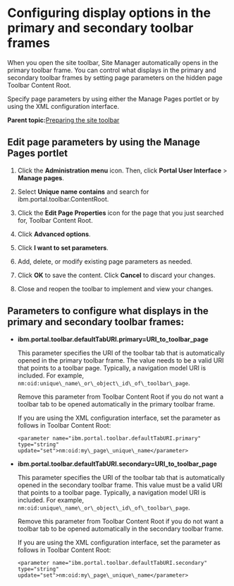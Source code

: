 # Configuring display options in the primary and secondary toolbar frames 

When you open the site toolbar, Site Manager automatically opens in the primary toolbar frame. You can control what displays in the primary and secondary toolbar frames by setting page parameters on the hidden page Toolbar Content Root.

Specify page parameters by using either the Manage Pages portlet or by using the XML configuration interface.

**Parent topic:**[Preparing the site toolbar ](../dev-theme/themeopt_themeshelf.md)

## Edit page parameters by using the Manage Pages portlet

1.  Click the **Administration menu** icon. Then, click **Portal User Interface** \> **Manage pages**.

2.  Select **Unique name contains** and search for ibm.portal.toolbar.ContentRoot.

3.  Click the **Edit Page Properties** icon for the page that you just searched for, Toolbar Content Root.

4.  Click **Advanced options**.

5.  Click **I want to set parameters**.

6.  Add, delete, or modify existing page parameters as needed.

7.  Click **OK** to save the content. Click **Cancel** to discard your changes.

8.  Close and reopen the toolbar to implement and view your changes.


## Parameters to configure what displays in the primary and secondary toolbar frames:

-   **ibm.portal.toolbar.defaultTabURI.primary=URI\_to\_toolbar\_page**

    This parameter specifies the URI of the toolbar tab that is automatically opened in the primary toolbar frame. The value needs to be a valid URI that points to a toolbar page. Typically, a navigation model URI is included. For example, `nm:oid:unique\_name\_or\_object\_id\_of\_toolbar\_page`.

    Remove this parameter from Toolbar Content Root if you do not want a toolbar tab to be opened automatically in the primary toolbar frame.

    If you are using the XML configuration interface, set the parameter as follows in Toolbar Content Root:

    ```
    <parameter name="ibm.portal.toolbar.defaultTabURI.primary" type="string"
    update="set">nm:oid:my\_page\_unique\_name</parameter>
    ```

-   **ibm.portal.toolbar.defaultTabURI.secondary=URI\_to\_toolbar\_page**

    This parameter specifies the URI of the toolbar tab that is automatically opened in the secondary toolbar frame. This value must be a valid URI that points to a toolbar page. Typically, a navigation model URI is included. For example, `nm:oid:unique\_name\_or\_object\_id\_of\_toolbar\_page`.

    Remove this parameter from Toolbar Content Root if you do not want a toolbar tab to be opened automatically in the secondary toolbar frame.

    If you are using the XML configuration interface, set the parameter as follows in Toolbar Content Root:

    ```
    <parameter name="ibm.portal.toolbar.defaultTabURI.secondary" type="string"
    update="set">nm:oid:my\_page\_unique\_name</parameter>
    ```


